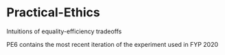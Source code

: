 # Practical-Ethics
Intuitions of equality-efficiency tradeoffs

PE6 contains the most recent iteration of the experiment used in FYP 2020
